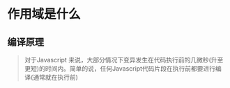 # 作用域是什么
## 编译原理
> 对于Javascript 来说，大部分情况下变异发生在代码执行前的几微秒(升至更短)的时间内。简单的说，任何Javascript代码片段在执行前都要进行编译(通常就在执行前)









